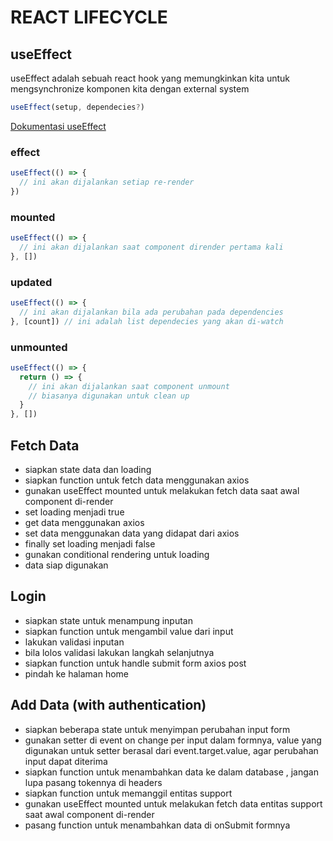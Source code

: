 # REACT LIFECYCLE

## useEffect
useEffect adalah sebuah react hook yang memungkinkan kita untuk mengsynchronize komponen kita dengan external system

```js
useEffect(setup, dependecies?)
```
[Dokumentasi useEffect](https://react.dev/reference/react/useEffect)
### effect
```js
useEffect(() => {
  // ini akan dijalankan setiap re-render
})
```

### mounted
```js
useEffect(() => {
  // ini akan dijalankan saat component dirender pertama kali
}, [])
```

### updated
```js
useEffect(() => {
  // ini akan dijalankan bila ada perubahan pada dependencies
}, [count]) // ini adalah list dependecies yang akan di-watch
```

### unmounted
```js
useEffect(() => {
  return () => {
    // ini akan dijalankan saat component unmount
    // biasanya digunakan untuk clean up
  }
}, [])
```

## Fetch Data
- siapkan state data dan loading 
- siapkan function untuk fetch data menggunakan axios
- gunakan useEffect mounted untuk melakukan fetch data saat awal component di-render
- set loading menjadi true
- get data menggunakan axios
- set data menggunakan data yang didapat dari axios
- finally set loading menjadi false
- gunakan conditional rendering untuk loading
- data siap digunakan

## Login
- siapkan state untuk menampung inputan
- siapkan function untuk mengambil value dari input
- lakukan validasi inputan
- bila lolos validasi lakukan langkah selanjutnya
- siapkan function untuk handle submit form axios post
- pindah ke halaman home

## Add Data (with authentication)
- siapkan beberapa state untuk menyimpan perubahan input form
- gunakan setter di event on change per input dalam formnya, value yang digunakan untuk setter berasal dari event.target.value, agar perubahan input dapat diterima
- siapkan function untuk menambahkan data ke dalam database , jangan lupa pasang tokennya di headers
- siapkan function untuk memanggil entitas support
- gunakan useEffect mounted untuk melakukan fetch data entitas support saat awal component di-render
- pasang function untuk menambahkan data di onSubmit formnya